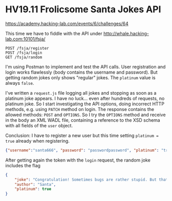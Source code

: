 # HV19.11 Frolicsome Santa Jokes API

https://academy.hacking-lab.com/events/6/challenges/64

This time we have to fiddle with the API under http://whale.hacking-lab.com:10101/fsja/

    POST /fsja/register
    POST /fsja/login
    GET /fsja/random

I'm using Postman to implement and test the API calls. User registration and login works flawlessly (body contains the username and password). But getting random jokes only shows "regular" jokes. The `platinum` value is always `false`.

I've written a `request.js` file logging all jokes and stopping as soon as a platinum joke appears. I have no luck... even after hundreds of requests, no platinum joke. 
So I start investigating the API options, doing incorrect HTTP methods, e.g. using `PATCH` method on login.
The response contains the allowed methods: `POST` and `OPTIONS`. So I try the `OPTIONS` method and receive in the body an XML WADL file, containing a reference to the XSD schema with all fields of the `user` object.

Conclusion: I have to register a new user but this time setting `platinum = true` already when registering.

```json
{"username":"santa666", "password": "passwordpassword", "platinum": "true"}
```

After getting again the token with the `login` request, the random joke includes the flag

```json
{
    "joke": "Congratulation! Sometimes bugs are rather stupid. But that's how it happens, sometimes. Doing all the crypto stuff right and forgetting the trivial stuff like input validation, Hohoho! Here's your flag: HV19{th3_cha1n_1s_0nly_as_str0ng_as_th3_w3ak3st_l1nk}",
    "author": "Santa",
    "platinum": true
}
```